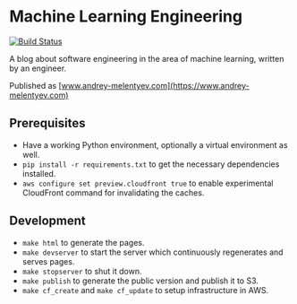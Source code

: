 # Machine Learning Engineering

[![Build Status](https://travis-ci.org/melentye/andrey-melentyev.com.svg?branch=master)](https://travis-ci.org/melentye/andrey-melentyev.com)

A blog about software engineering in the area of machine learning, written by an engineer.

Published as [www.andrey-melentyev.com](https://www.andrey-melentyev.com)

## Prerequisites

* Have a working Python environment, optionally a virtual environment as well.
* `pip install -r requirements.txt` to get the necessary dependencies installed.
* `aws configure set preview.cloudfront true` to enable experimental CloudFront command for invalidating the caches.

## Development

* `make html` to generate the pages.
* `make devserver` to start the server which continuously regenerates and serves pages.
* `make stopserver` to shut it down.
* `make publish` to generate the public version and publish it to S3.
* `make cf_create` and `make cf_update` to setup infrastructure in AWS.

